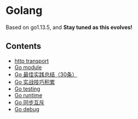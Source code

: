 Golang
======

Based on go1.13.5, and **Stay tuned as this evolves!**

## Contents

* [http transport](http/README.md)
* [Go module](golang-module.md)
* [Go 最佳实践总结（30条）](golang-in-practice.md)  
* [Go 实战技巧积累](golang-in-action.md)  
* [Go testing](testing)
* [Go runtime](runtime/README.md)
* [Go 同步互斥](golang-sync.md)
* [Go debug](golang-debug.md)
